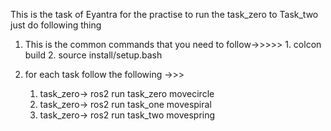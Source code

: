 This is the task of Eyantra for the practise 
to run the task_zero to Task_two just do following thing

1. This is the common commands that you need to follow->>>>>
       1. colcon build
       2. source install/setup.bash
  
      
2.  for each task follow the following ->>>
      1. task_zero-> ros2 run task_zero movecircle
      2. task_zero-> ros2 run task_one movespiral
      3. task_zero-> ros2 run task_two movespring
